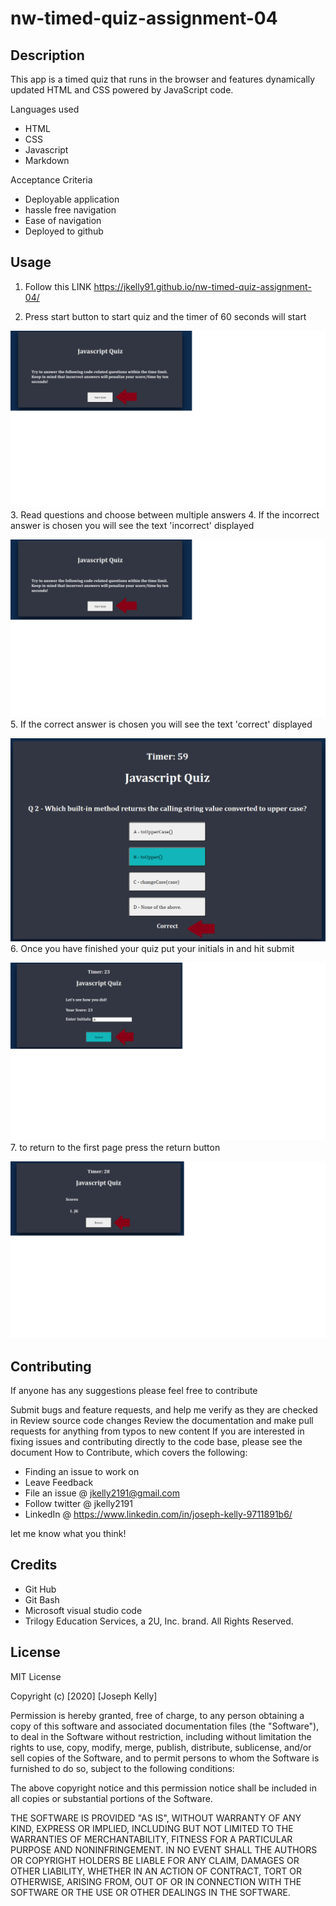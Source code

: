 # nw-timed-quiz-assignment-04

## Description

This app is a timed quiz that runs in the browser and features dynamically updated HTML and CSS powered by JavaScript code.




Languages used

- HTML
- CSS
- Javascript
- Markdown


Acceptance Criteria

- Deployable application
- hassle free navigation
- Ease of navigation
- Deployed to github


## Usage

1. Follow this LINK
https://jkelly91.github.io/nw-timed-quiz-assignment-04/


2. Press start button to start quiz and the timer of 60 seconds will start

![Example of quiz](https://github.com/jkelly91/nw-timed-quiz-assignment-04/blob/main/images/times-quiz-png-01.png)
3. Read questions and choose between multiple answers
4. If the incorrect answer is chosen you will see the text 'incorrect' displayed

![Example of quiz](https://github.com/jkelly91/nw-timed-quiz-assignment-04/blob/main/images/times-quiz-png-01.png)
5. If the correct answer is chosen you will see the text 'correct' displayed

![Example of quiz](https://github.com/jkelly91/nw-timed-quiz-assignment-04/blob/main/images/timed-quiz-png-03.png)
6. Once you have finished your quiz put your initials in and hit submit

![Example of quiz](https://github.com/jkelly91/nw-timed-quiz-assignment-04/blob/main/images/timed-quiz-initials-png-04.png)
7. to return to the first page press the return button

![Example of quiz](https://github.com/jkelly91/nw-timed-quiz-assignment-04/blob/main/images/timed-quiz-return-png-05.png)



## Contributing
If anyone has any suggestions please feel free to contribute

Submit bugs and feature requests, and help me verify as they are checked in
Review source code changes
Review the documentation and make pull requests for anything from typos to new content
If you are interested in fixing issues and contributing directly to the code base, please see the document How to Contribute, which covers the following:


- Finding an issue to work on
- Leave Feedback
- File an issue @ jkelly2191@gmail.com
- Follow twitter @ jkelly2191
- LinkedIn @  https://www.linkedin.com/in/joseph-kelly-9711891b6/

let me know what you think!


## Credits


- Git Hub
- Git Bash
- Microsoft visual studio code
- Trilogy Education Services, a 2U, Inc. brand. All Rights Reserved.




## License

MIT License

Copyright (c) [2020] [Joseph Kelly]

Permission is hereby granted, free of charge, to any person obtaining a copy
of this software and associated documentation files (the "Software"), to deal
in the Software without restriction, including without limitation the rights
to use, copy, modify, merge, publish, distribute, sublicense, and/or sell
copies of the Software, and to permit persons to whom the Software is
furnished to do so, subject to the following conditions:

The above copyright notice and this permission notice shall be included in all
copies or substantial portions of the Software.

THE SOFTWARE IS PROVIDED "AS IS", WITHOUT WARRANTY OF ANY KIND, EXPRESS OR
IMPLIED, INCLUDING BUT NOT LIMITED TO THE WARRANTIES OF MERCHANTABILITY,
FITNESS FOR A PARTICULAR PURPOSE AND NONINFRINGEMENT. IN NO EVENT SHALL THE
AUTHORS OR COPYRIGHT HOLDERS BE LIABLE FOR ANY CLAIM, DAMAGES OR OTHER
LIABILITY, WHETHER IN AN ACTION OF CONTRACT, TORT OR OTHERWISE, ARISING FROM,
OUT OF OR IN CONNECTION WITH THE SOFTWARE OR THE USE OR OTHER DEALINGS IN THE
SOFTWARE.